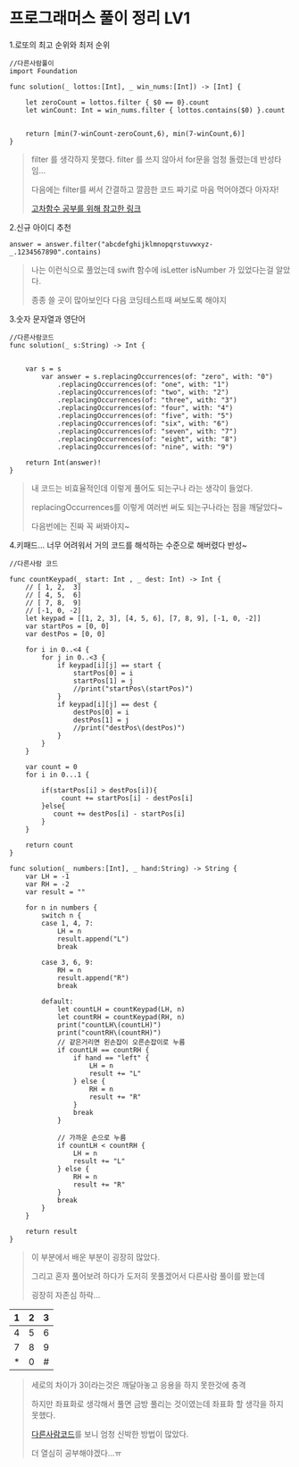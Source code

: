 # 프로그래머스 풀이 정리 LV1

1.로또의 최고 순위와 최저 순위
```
//다른사람풀이
import Foundation

func solution(_ lottos:[Int], _ win_nums:[Int]) -> [Int] {

    let zeroCount = lottos.filter { $0 == 0}.count
    let winCount: Int = win_nums.filter { lottos.contains($0) }.count


    return [min(7-winCount-zeroCount,6), min(7-winCount,6)]
}

```
>filter 를 생각하지 못했다. filter 를 쓰지 않아서 for문을 엄청 돌렸는데 반성타임...
>
>다음에는 filter를 써서 간결하고 깔끔한 코드 짜기로 마음 먹어야겠다 아자자!
>
>[고차함수 공부를 위해 참고한 링크](https://shark-sea.kr/entry/Swift-%EA%B3%A0%EC%B0%A8%ED%95%A8%EC%88%98-Map-Filter-Reduce-%EC%95%8C%EC%95%84%EB%B3%B4%EA%B8%B0)

2.신규 아이디 추천
```
answer = answer.filter("abcdefghijklmnopqrstuvwxyz-_.1234567890".contains)
```
>나는 이런식으로 풀었는데 swift 함수에 isLetter isNumber 가 있었다는걸 알았다.
>
>종종 쓸 곳이 많아보인다 다음 코딩테스트때 써보도록 해야지

3.숫자 문자열과 영단어
```
//다른사람코드
func solution(_ s:String) -> Int {


    var s = s
        var answer = s.replacingOccurrences(of: "zero", with: "0")
            .replacingOccurrences(of: "one", with: "1")
            .replacingOccurrences(of: "two", with: "2")
            .replacingOccurrences(of: "three", with: "3")
            .replacingOccurrences(of: "four", with: "4")
            .replacingOccurrences(of: "five", with: "5")
            .replacingOccurrences(of: "six", with: "6")
            .replacingOccurrences(of: "seven", with: "7")
            .replacingOccurrences(of: "eight", with: "8")
            .replacingOccurrences(of: "nine", with: "9")

    return Int(answer)!
}

```
>내 코드는 비효율적인데 이렇게 풀어도 되는구나 라는 생각이 들었다.
>
>replacingOccurrences를 이렇게 여러번 써도 되는구나라는 점을 깨달았다~
>
>다음번에는 진짜 꼭 써봐야지~


4.키패드... 너무 어려워서 거의 코드를 해석하는 수준으로 해버렸다 반성~
```
//다른사람 코드

func countKeypad(_ start: Int , _ dest: Int) -> Int {
    // [ 1, 2,  3]
    // [ 4, 5,  6]
    // [ 7, 8,  9]
    // [-1, 0, -2]
    let keypad = [[1, 2, 3], [4, 5, 6], [7, 8, 9], [-1, 0, -2]]
    var startPos = [0, 0]
    var destPos = [0, 0]

    for i in 0..<4 {
        for j in 0..<3 {
            if keypad[i][j] == start {
                startPos[0] = i
                startPos[1] = j
                //print("startPos\(startPos)")
            }
            if keypad[i][j] == dest {
                destPos[0] = i
                destPos[1] = j
                //print("destPos\(destPos)")
            }
        }
    }

    var count = 0
    for i in 0...1 {
        
        if(startPos[i] > destPos[i]){
             count += startPos[i] - destPos[i]
        }else{
           count += destPos[i] - startPos[i]
        }
    }

    return count
}

func solution(_ numbers:[Int], _ hand:String) -> String {
    var LH = -1
    var RH = -2
    var result = ""

    for n in numbers {
        switch n {
        case 1, 4, 7:
            LH = n
            result.append("L")
            break

        case 3, 6, 9:
            RH = n
            result.append("R")
            break

        default:
            let countLH = countKeypad(LH, n)
            let countRH = countKeypad(RH, n)
            print("countLH\(countLH)")
            print("countRH\(countRH)")
            // 같은거리면 왼손잡이 오른손잡이로 누름
            if countLH == countRH {
                if hand == "left" {
                    LH = n
                    result += "L"
                } else {
                    RH = n
                    result += "R"
                }
                break
            }

            // 가까운 손으로 누름
            if countLH < countRH {
                LH = n
                result += "L"
            } else {
                RH = n
                result += "R"
            }
            break
        }
    }

    return result
}
```
>이 부분에서 배운 부분이 굉장히 많았다.
>
>그리고 혼자 풀어보려 하다가 도저히 못풀겠어서 다른사람 풀이를 봤는데
>
>굉장히 자존심 하락...

|1|2|3| 
|:---|:---:|---:| 
|4|5|6| 
|7|8|9| 
|*|0|#| 

>세로의 차이가 3이라는것은 깨달아놓고 응용을 하지 못한것에 충격
>
>하지만 좌표화로 생각해서 풀면 금방 풀리는 것이였는데 좌표화 할 생각을 하지 못했다.
>
>[다른사람코드](https://codinglearn.tistory.com/28)를 보니 엄청 신박한 방법이 많았다.
>
>더 열심히 공부해야겠다...ㅠ

